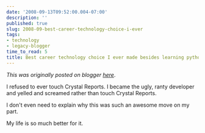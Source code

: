 ```yaml
---
date: '2008-09-13T09:52:00.004-07:00'
description: ''
published: true
slug: 2008-09-best-career-technology-choice-i-ever
tags:
- technology
- legacy-blogger
time_to_read: 5
title: Best career technology choice I ever made besides learning python...
---
```


*This was originally posted on blogger [here](https://pydanny.blogspot.com/2008/09/best-career-technology-choice-i-ever.html)*.

I refused to ever touch Crystal Reports.  I became the ugly, ranty developer and yelled and screamed rather than touch Crystal Reports.

I don't even need to explain why this was such an awesome move on my part.

My life is so much better for it.